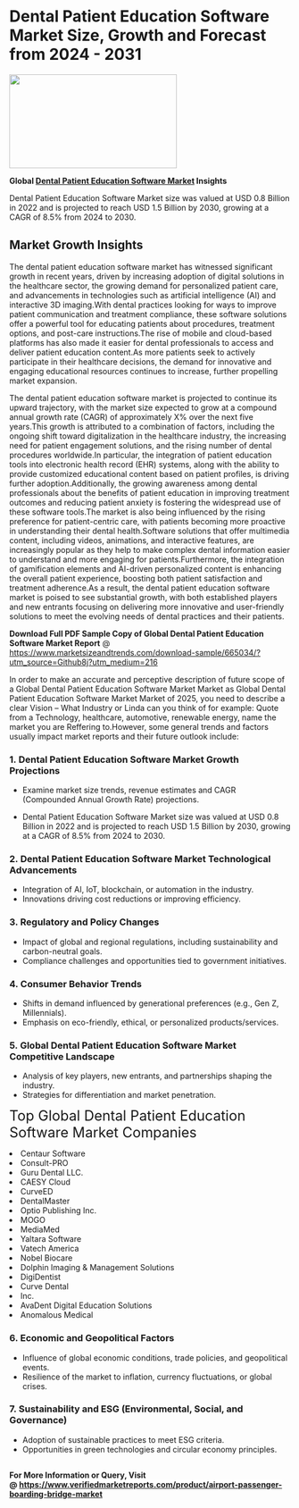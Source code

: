 <H1>Dental Patient Education Software Market Size, Growth and Forecast from 2024 - 2031</H1><img class="aligncenter size-medium wp-image-584254" src="https://thirdeyenews.in/wp-content/uploads/2024/09/Global-Market-Research-300x168.jpeg" alt="" width="300" height="168" /><p><strong>Global&nbsp;<a href="https://www.marketsizeandtrends.com/download-sample/665034/?utm_source=Github8j?utm_medium=216">Dental Patient Education Software Market</a> Insights</strong></p><p>Dental Patient Education Software Market size was valued at USD 0.8 Billion in 2022 and is projected to reach USD 1.5 Billion by 2030, growing at a CAGR of 8.5% from 2024 to 2030.</p><p><h2>Market Growth Insights</h2> <p>The dental patient education software market has witnessed significant growth in recent years, driven by increasing adoption of digital solutions in the healthcare sector, the growing demand for personalized patient care, and advancements in technologies such as artificial intelligence (AI) and interactive 3D imaging.With dental practices looking for ways to improve patient communication and treatment compliance, these software solutions offer a powerful tool for educating patients about procedures, treatment options, and post-care instructions.The rise of mobile and cloud-based platforms has also made it easier for dental professionals to access and deliver patient education content.As more patients seek to actively participate in their healthcare decisions, the demand for innovative and engaging educational resources continues to increase, further propelling market expansion.</p> <p>The dental patient education software market is projected to continue its upward trajectory, with the market size expected to grow at a compound annual growth rate (CAGR) of approximately X% over the next five years.This growth is attributed to a combination of factors, including the ongoing shift toward digitalization in the healthcare industry, the increasing need for patient engagement solutions, and the rising number of dental procedures worldwide.In particular, the integration of patient education tools into electronic health record (EHR) systems, along with the ability to provide customized educational content based on patient profiles, is driving further adoption.Additionally, the growing awareness among dental professionals about the benefits of patient education in improving treatment outcomes and reducing patient anxiety is fostering the widespread use of these software tools.The market is also being influenced by the rising preference for patient-centric care, with patients becoming more proactive in understanding their dental health.Software solutions that offer multimedia content, including videos, animations, and interactive features, are increasingly popular as they help to make complex dental information easier to understand and more engaging for patients.Furthermore, the integration of gamification elements and AI-driven personalized content is enhancing the overall patient experience, boosting both patient satisfaction and treatment adherence.As a result, the dental patient education software market is poised to see substantial growth, with both established players and new entrants focusing on delivering more innovative and user-friendly solutions to meet the evolving needs of dental practices and their patients.<p><span class=""><strong>Download Full PDF Sample Copy of Global Dental Patient Education Software Market Report</strong> @ <a href="https://www.marketsizeandtrends.com/download-sample/665034/?utm_source=Github8j?utm_medium=216" target="_blank">https://www.marketsizeandtrends.com/download-sample/665034/?utm_source=Github8j?utm_medium=216</a></span></p><p>In order to make an accurate and perceptive description of future scope of a Global&nbsp;Dental Patient Education Software Market Market as Global&nbsp;Dental Patient Education Software Market Market of 2025, you need to describe a clear Vision &ndash; What Industry or Linda can you think of for example: Quote from a Technology, healthcare, automotive, renewable energy, name the market you are Reffering to.However, some general trends and factors usually impact market reports and their future outlook include:</p><h3>1.&nbsp;<strong>Dental Patient Education Software Market Growth Projections</strong></h3><ul><li>Examine market size trends, revenue estimates and CAGR (Compounded Annual Growth Rate) projections.</li><li><p>Dental Patient Education Software Market size was valued at USD 0.8 Billion in 2022 and is projected to reach USD 1.5 Billion by 2030, growing at a CAGR of 8.5% from 2024 to 2030.</p></li></ul><h3>2.&nbsp;<strong>Dental Patient Education Software Market Technological Advancements</strong></h3><ul><li>Integration of AI, IoT, blockchain, or automation in the industry.</li><li>Innovations driving cost reductions or improving efficiency.</li></ul><h3>3.&nbsp;<strong>Regulatory and Policy Changes</strong></h3><ul><li>Impact of global and regional regulations, including sustainability and carbon-neutral goals.</li><li>Compliance challenges and opportunities tied to government initiatives.</li></ul><h3>4.&nbsp;<strong>Consumer Behavior Trends</strong></h3><ul><li>Shifts in demand influenced by generational preferences (e.g., Gen Z, Millennials).</li><li>Emphasis on eco-friendly, ethical, or personalized products/services.</li></ul><h3>5.&nbsp;<strong>Global Dental Patient Education Software Market Competitive Landscape</strong></h3><ul><li>Analysis of key players, new entrants, and partnerships shaping the industry.</li><li>Strategies for differentiation and market penetration.</li></ul><p data-pm-slice="1 1 []"><span style="color: inherit; font-family: inherit; font-size: 25px;">Top Global Dental Patient Education Software Market Companies</span></p><div class="" data-test-id=""><p><li>Centaur Software</li><li> Consult-PRO</li><li> Guru Dental LLC.</li><li> CAESY Cloud</li><li> CurveED</li><li> DentalMaster</li><li> Optio Publishing Inc.</li><li> MOGO</li><li> MediaMed</li><li> Yaltara Software</li><li> Vatech America</li><li> Nobel Biocare</li><li> Dolphin Imaging & Management Solutions</li><li> DigiDentist</li><li> Curve Dental</li><li> Inc.</li><li> AvaDent Digital Education Solutions</li><li> Anomalous Medical</li></p></div><h3>6.&nbsp;<strong>Economic and Geopolitical Factors</strong></h3><ul><li>Influence of global economic conditions, trade policies, and geopolitical events.</li><li>Resilience of the market to inflation, currency fluctuations, or global crises.</li></ul><h3>7.&nbsp;<strong>Sustainability and ESG (Environmental, Social, and Governance)</strong></h3><ul><li>Adoption of sustainable practices to meet ESG criteria.</li><li>Opportunities in green technologies and circular economy principles.</li></ul><h2><strong style="font-size: 14px;">For More Information or Query, Visit @&nbsp;</strong><a style="background-color: #ffffff; font-size: 14px;" href="https://www.marketsizeandtrends.com/report/dental-patient-education-software-market/" target="_blank">https://www.verifiedmarketreports.com/product/airport-passenger-boarding-bridge-market</a></h2>